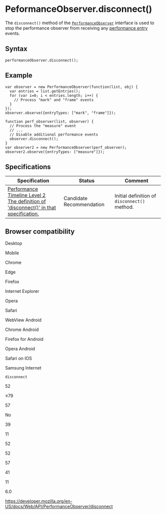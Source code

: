 PeformanceObserver.disconnect()
===============================

The `disconnect()` method of the [`PerformanceObserver`](../performanceobserver) interface is used to stop the performance observer from receiving any [performance entry](../performanceentry) events.

Syntax
------

    performanceObserver.disconnect();

Example
-------

    var observer = new PerformanceObserver(function(list, obj) {
      var entries = list.getEntries();
      for (var i=0; i < entries.length; i++) {
        // Process "mark" and "frame" events
      }
    });
    observer.observe({entryTypes: ["mark", "frame"]});

    function perf_observer(list, observer) {
      // Process the "measure" event
      // ...
      // Disable additional performance events
      observer.disconnect();
    }
    var observer2 = new PerformanceObserver(perf_observer);
    observer2.observe({entryTypes: ["measure"]});

Specifications
--------------

<table><thead><tr class="header"><th>Specification</th><th>Status</th><th>Comment</th></tr></thead><tbody><tr class="odd"><td><a href="https://w3c.github.io/performance-timeline/#dom-performanceobserver-disconnect">Performance Timeline Level 2<br />
<span class="small">The definition of 'disconnect()' in that specification.</span></a></td><td><span class="spec-cr">Candidate Recommendation</span></td><td>Initial definition of <code>disconnect()</code> method.</td></tr></tbody></table>

Browser compatibility
---------------------

Desktop

Mobile

Chrome

Edge

Firefox

Internet Explorer

Opera

Safari

WebView Android

Chrome Android

Firefox for Android

Opera Android

Safari on IOS

Samsung Internet

`disconnect`

52

≤79

57

No

39

11

52

52

57

41

11

6.0

<a href="https://developer.mozilla.org/en-US/docs/Web/API/PerformanceObserver/disconnect" class="_attribution-link">https://developer.mozilla.org/en-US/docs/Web/API/PerformanceObserver/disconnect</a>
